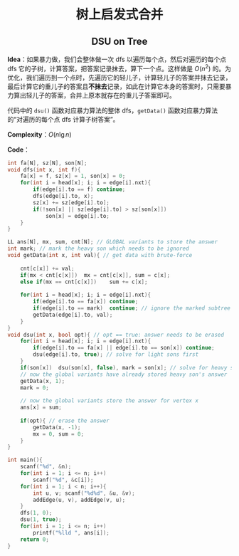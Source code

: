 <h1 style="text-align: center"> 树上启发式合并 </h1>

<h2 style="text-align: center"> DSU on Tree </h2>



**Idea**：如果暴力做，我们会整体做一次 $\text{dfs}$ 以遍历每个点，然后对遍历的每个点 $\text{dfs}$ 它的子树，计算答案，把答案记录抹去，算下一个点。这样做是 $O(n^2)$ 的。为优化，我们遍历到一个点时，先遍历它的轻儿子，计算轻儿子的答案并抹去记录，最后计算它的重儿子的答案且**不抹去**记录，如此在计算它本身的答案时，只需要暴力算出轻儿子的答案，合并上原本就存在的重儿子答案即可。

代码中的 `dsu()` 函数对应暴力算法的整体 $\text{dfs}$，`getData()` 函数对应暴力算法的“对遍历的每个点 $\text{dfs}$ 计算子树答案”。

**Complexity**：$O(n\lg n)$ 

**Code**：

```cpp
int fa[N], sz[N], son[N];
void dfs(int x, int f){
	fa[x] = f, sz[x] = 1, son[x] = 0;
	for(int i = head[x]; i; i = edge[i].nxt){
		if(edge[i].to == f)	continue;
		dfs(edge[i].to, x);
		sz[x] += sz[edge[i].to];
		if(!son[x] || sz[edge[i].to] > sz[son[x]])
			son[x] = edge[i].to;
	}
}

LL ans[N], mx, sum, cnt[N]; // GLOBAL variants to store the answer
int mark; // mark the heavy son which needs to be ignored
void getData(int x, int val){ // get data with brute-force
	
    cnt[c[x]] += val;
	if(mx < cnt[c[x]])	mx = cnt[c[x]], sum = c[x];
	else if(mx == cnt[c[x]])	sum += c[x];
	
    for(int i = head[x]; i; i = edge[i].nxt){
		if(edge[i].to == fa[x])	continue;
		if(edge[i].to == mark)	continue; // ignore the marked subtree
		getData(edge[i].to, val);
	}
}
void dsu(int x, bool opt){ // opt == true: answer needs to be erased
	for(int i = head[x]; i; i = edge[i].nxt){
		if(edge[i].to == fa[x] || edge[i].to == son[x])	continue;
		dsu(edge[i].to, true); // solve for light sons first
	}
	if(son[x])	dsu(son[x], false), mark = son[x]; // solve for heavy son
	// now the global variants have already stored heavy son's answer
	getData(x, 1);
	mark = 0;
	
    // now the global variants store the answer for vertex x
	ans[x] = sum;
	
    if(opt){ // erase the answer
		getData(x, -1);
		mx = 0, sum = 0;
	}
}

int main(){
	scanf("%d", &n);
	for(int i = 1; i <= n; i++)
		scanf("%d", &c[i]);
	for(int i = 1; i < n; i++){
		int u, v; scanf("%d%d", &u, &v);
		addEdge(u, v), addEdge(v, u);
	}
	dfs(1, 0);
	dsu(1, true);
	for(int i = 1; i <= n; i++)
		printf("%lld ", ans[i]);
	return 0;
}
```


